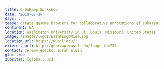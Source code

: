 ```yaml
---
title: G-OnRamp Workshop
date: '2018-07-16'
days: 3
tease: create genome browsers for collaborative annotations of eukaryotic genomes
continent: NA
location: Washington University in St. Louis, Missouri, United States
image: /images/logos/WashULogoWide.jpg
location_url: https://wustl.edu/
external_url: http://gonramp.wustl.edu/?page_id=724
contact: Jeremy Goecks, Sarah Elgin
gtn: true
subsites: [global, us]
---
```

